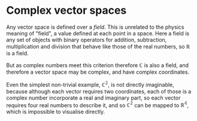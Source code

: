 # Complex vector spaces

Any vector space is defined over a _field_. This is unrelated to the physics meaning of "field", a value defined at each point in a space. Here a field is any set of objects with binary operators for addition, subtraction, multiplication and division that behave like those of the real numbers, so $\mathbb{R}$ is a field.

But as complex numbers meet this criterion therefore $\mathbb{C}$ is also a field, and therefore a vector space may be complex, and have complex coordinates.

Even the simplest non-trivial example, $\mathbb{C^2}$, is not directly imaginable, because although each vector requires two coordinates, each of those is a complex number incorporate a real and imaginary part, so each vector requires four real numbers to describe it, and so $\mathbb{C^2}$ can be mapped to $\mathbb{R^4}$, which is impossible to visualise directly.
